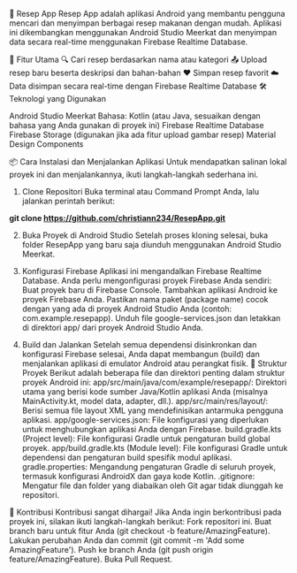 🥘 Resep App
Resep App adalah aplikasi Android yang membantu pengguna mencari dan menyimpan berbagai resep makanan dengan mudah. Aplikasi ini dikembangkan menggunakan Android Studio Meerkat dan menyimpan data secara real-time menggunakan Firebase Realtime Database.

🚀 Fitur Utama
🔍 Cari resep berdasarkan nama atau kategori
📤 Upload resep baru beserta deskripsi dan bahan-bahan
❤️ Simpan resep favorit
☁️ Data disimpan secara real-time dengan Firebase Realtime Database
🛠️ Teknologi yang Digunakan

Android Studio Meerkat
Bahasa: Kotlin (atau Java, sesuaikan dengan bahasa yang Anda gunakan di proyek ini)
Firebase Realtime Database
Firebase Storage (digunakan jika ada fitur upload gambar resep)
Material Design Components

📦 Cara Instalasi dan Menjalankan Aplikasi
Untuk mendapatkan salinan lokal proyek ini dan menjalankannya, ikuti langkah-langkah sederhana ini.

1. Clone Repositori
Buka terminal atau Command Prompt Anda, lalu jalankan perintah berikut:

**git clone https://github.com/christiann234/ResepApp.git**

2. Buka Proyek di Android Studio
Setelah proses kloning selesai, buka folder ResepApp yang baru saja diunduh menggunakan Android Studio Meerkat.

3. Konfigurasi Firebase
Aplikasi ini mengandalkan Firebase Realtime Database. Anda perlu mengonfigurasi proyek Firebase Anda sendiri:
Buat proyek baru di Firebase Console.
Tambahkan aplikasi Android ke proyek Firebase Anda. Pastikan nama paket (package name) cocok dengan yang ada di proyek Android Studio Anda (contoh: com.example.resepapp).
Unduh file google-services.json dan letakkan di direktori app/ dari proyek Android Studio Anda.

4. Build dan Jalankan
Setelah semua dependensi disinkronkan dan konfigurasi Firebase selesai, Anda dapat membangun (build) dan menjalankan aplikasi di emulator Android atau perangkat fisik.
📂 Struktur Proyek
Berikut adalah beberapa file dan direktori penting dalam struktur proyek Android ini:
app/src/main/java/com/example/resepapp/: Direktori utama yang berisi kode sumber Java/Kotlin aplikasi Anda (misalnya MainActivity.kt, model data, adapter, dll.).
app/src/main/res/layout/: Berisi semua file layout XML yang mendefinisikan antarmuka pengguna aplikasi.
app/google-services.json: File konfigurasi yang diperlukan untuk menghubungkan aplikasi Anda dengan Firebase.
build.gradle.kts (Project level): File konfigurasi Gradle untuk pengaturan build global proyek.
app/build.gradle.kts (Module level): File konfigurasi Gradle untuk dependensi dan pengaturan build spesifik modul aplikasi.
gradle.properties: Mengandung pengaturan Gradle di seluruh proyek, termasuk konfigurasi AndroidX dan gaya kode Kotlin.
.gitignore: Mengatur file dan folder yang diabaikan oleh Git agar tidak diunggah ke repositori.

🤝 Kontribusi
Kontribusi sangat dihargai! Jika Anda ingin berkontribusi pada proyek ini, silakan ikuti langkah-langkah berikut:
Fork repositori ini.
Buat branch baru untuk fitur Anda (git checkout -b feature/AmazingFeature).
Lakukan perubahan Anda dan commit (git commit -m 'Add some AmazingFeature').
Push ke branch Anda (git push origin feature/AmazingFeature).
Buka Pull Request.
